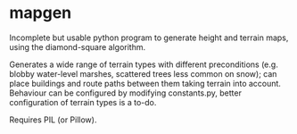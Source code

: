 mapgen
======
Incomplete but usable python program to generate height and terrain maps, using the diamond-square algorithm.

Generates a wide range of terrain types with different preconditions (e.g. blobby water-level marshes, scattered trees less common on snow); can place buildings and route paths between them taking terrain into account.
Behaviour can be configured by modifying constants.py, better configuration of terrain types is a to-do.

Requires PIL (or Pillow).
